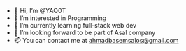- 👋 Hi, I’m @YAQ0T
- 👀 I’m interested in Programming
- 🌱 I’m currently learning full-stack web dev
- 💞️ I’m looking forward to be part of Asal company
- 📫 You can contact me at ahmadbasemsalos@gmail.com

